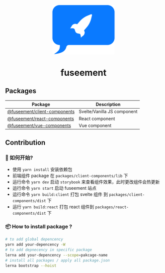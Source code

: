 <div align="center">
  <img src="./logo.png" width="200px"/>
   <h1 align="center">fuseement</h1>
</div>

## Packages

| Package | Description |
| --- | --- |
| [@fuseement/client-components](./packages/client-components) | Svelte/Vanilla JS component |
| [@fuseement/react-components](./packages/react-components) |  React component |
| [@fuseement/vue-components](./packages/vue-components) | Vue component |

## Contribution

### 🚗 如何开始?

- 使用 `yarn install` 安装依赖包
- 前端组件 package 在 `packages/client-components/lib` 下
- 运行命令 `yarn dev` 启动 `storybook` 来查看组件效果，此时更改组件会热更新
- 运行命令 `yarn start` 启动 fuseement 站点
- 运行命令 `yarn build:client` 打包 svelte 组件 到 `packages/client-components/dist` 下
- 运行 `yarn build:react` 打包 react 组件到 `packages/react-components/dist` 下

### 📦 How to install package ?

```bash
# to add global depencency
yarn add your-depencency -W
# to add depnecency in specific package
lerna add your-depencency --scope=pakcage-name
# install all packages / apply all package.json
lerna bootstrap --hoist
```

